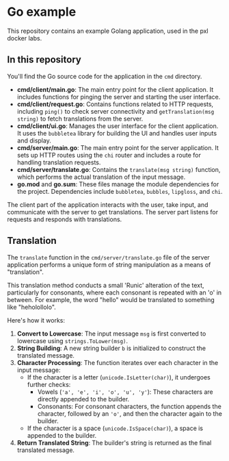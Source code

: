 # Go example

This repository contains an example Golang application, used in the pxl docker labs.

## In this repository

You'll find the Go source code for the application in the `cmd` directory.

- **cmd/client/main.go**: The main entry point for the client application. It includes functions for pinging the server and starting the user interface.
- **cmd/client/request.go**: Contains functions related to HTTP requests, including `ping()` to check server connectivity and `getTranslation(msg string)` to fetch translations from the server.
- **cmd/client/ui.go**: Manages the user interface for the client application. It uses the `bubbletea` library for building the UI and handles user inputs and display.
- **cmd/server/main.go**: The main entry point for the server application. It sets up HTTP routes using the `chi` router and includes a route for handling translation requests.
- **cmd/server/translate.go**: Contains the `translate(msg string)` function, which performs the actual translation of the input message.
- **go.mod** and **go.sum**: These files manage the module dependencies for the project. Dependencies include `bubbletea`, `bubbles`, `lipgloss`, and `chi`.

The client part of the application interacts with the user, take input, and communicate with the server to get translations. The server part listens for requests and responds with translations.

## Translation

The `translate` function in the `cmd/server/translate.go` file of the server application performs a unique form of string manipulation as a means of "translation".

This translation method conducts a small 'Runic' alteration of the text, particularly for consonants, where each consonant is repeated with an 'o' in between. For example, the word "hello" would be translated to something like "heholollolo".

Here's how it works:
1. **Convert to Lowercase**: The input message `msg` is first converted to lowercase using `strings.ToLower(msg)`.
2. **String Building**: A new string builder `b` is initialized to construct the translated message.
3. **Character Processing**: The function iterates over each character in the input message:
   - If the character is a letter (`unicode.IsLetter(char)`), it undergoes further checks:
     - Vowels (`'a', 'e', 'i', 'o', 'u', 'y'`): These characters are directly appended to the builder.
     - Consonants: For consonant characters, the function appends the character, followed by an `'o'`, and then the character again to the builder.
   - If the character is a space (`unicode.IsSpace(char)`), a space is appended to the builder.
4. **Return Translated String**: The builder's string is returned as the final translated message.